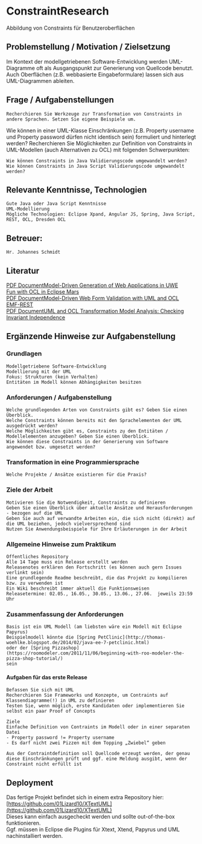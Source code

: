 # ConstraintResearch
Abbildung von Constraints für Benutzeroberflächen

## Problemstellung / Motivation / Zielsetzung
Im Kontext der modellgetriebenen Software-Entwicklung werden UML-Diagramme oft als Ausgangspunkt zur Generierung von Quellcode benutzt. Auch Oberflächen (z.B. webbasierte Eingabeformulare) lassen sich aus UML-Diagrammen ableiten.

## Frage / Aufgabenstellungen

    Recherchieren Sie Werkzeuge zur Transformation von Constraints in andere Sprachen. Setzen Sie eigene Beispiele um.

Wie können in einer UML-Klasse Einschränkungen (z.B. Property username und Property password dürfen nicht identisch sein) formuliert und hinterlegt werden? Recherchieren Sie Möglichkeiten zur Definition von Constraints in UML-Modellen (auch Alternativen zu OCL) mit folgenden Schwerpunkten:

    Wie können Constraints in Java Validierungscode umgewandelt werden?
    Wie können Constraints in Java Script Validierungscode umgewandelt werden?

## Relevante Kenntnisse, Technologien

    Gute Java oder Java Script Kenntnisse
    UML-Modellierung
    Mögliche Technologien: Eclipse Xpand, Angular JS, Spring, Java Script, REST, OCL, Dresden OCL

## Betreuer:

    Hr. Johannes Schmidt
    
## Literatur

   [PDF DocumentModel-Driven Generation of Web Applications in UWE](http://ftp.informatik.rwth-aachen.de/Publications/CEUR-WS/Vol-261/paper03.pdf)  
   [Fun with OCL in Eclipse Mars](http://www.damus.ca/blog/2015/6/15/fun-with-ocl-in-papyrus-mars)  
   [PDF DocumentModel-Driven Web Form Validation with UML and OCL](http://www.dlsi.ua.es/~santi/mdwe2011/papers/mdwe2011_submission_1.pdf)    
   [EMF-REST](http://modeling-languages.com/emf-rest-now-with-data-validation-security-and-full-restful-support/)  
   [PDF DocumentUML and OCL Transformation Model Analysis: Checking Invariant Independence](http://ceur-ws.org/Vol-1530/paper4.pdf)
    
## Ergänzende Hinweise zur Aufgabenstellung

### Grundlagen

    Modellgetriebene Software-Entwicklung  
    Modellierung mit der UML  
    Fokus: Strukturen (kein Verhalten)  
    Entitäten im Modell können Abhängigkeiten besitzen  
### Anforderungen / Aufgabenstellung

    Welche grundlegenden Arten von Constraints gibt es? Geben Sie einen Überblick.  
    Welche Constraints können bereits mit den Sprachelementen der UML ausgedrückt werden? 
    Welche Möglichkeiten gibt es, Constraints zu den Entitäten / Modellelementen anzugeben? Geben Sie einen Überblick.      
    Wie können diese Constraints in der Generierung von Software angewendet bzw. umgesetzt werden?  
    
### Transformation in eine Programmiersprache

    Welche Projekte / Ansätze existieren für die Praxis?

### Ziele der Arbeit

    Motivieren Sie die Notwendigkeit, Constraints zu definieren  
    Geben Sie einen Überblick über aktuelle Ansätze und Herausforderungen - bezogen auf die UML  
    Geben Sie auch auf verwandte Arbeiten ein, die sich nicht (direkt) auf die UML beziehen, jedoch vielversprechend sind  
    Nutzen Sie Anwendungsbeispiele für Ihre Erläuterungen in der Arbeit  
    
### Allgemeine Hinweise zum Praktikum

	Öffentliches Repository  
	Alle 14 Tage muss ein Release erstellt werden  
	Releasenotes erklären den Fortschritt (es können auch gern Issues verlinkt sein)  
	Eine grundlegende Readme beschreibt, die das Projekt zu kompilieren bzw. zu verwenden ist  
	Ein Wiki beschreibt immer aktuell die Funktionsweisen  
	Releasetermine: 02.05., 16.05., 30.05., 13.06., 27.06.  jeweils 23:59 Uhr

### Zusammenfassung der Anforderungen

	Basis ist ein UML Modell (am liebsten wäre ein Modell mit Eclipse Papyrus)  
	Beispielmodell könnte die [Spring PetClinic](http://thomas-woehlke.blogspot.de/2014/02/java-ee-7-petclinic.html)   
	oder der [Spring Pizzashop](https://roomodeler.com/2011/11/06/beginning-with-roo-modeler-the-pizza-shop-tutorial/)  
	sein

#### Aufgaben für das erste Release

	Befassen Sie sich mit UML  
	Recherchieren Sie Frameworks und Konzepte, um Contraints auf Klassendiagramme(!) in UML zu definieren
	Testen Sie, wenn möglich, erste Kandidaten oder implementieren Sie selbst ein paar Proof of Concepts
	
	Ziele
	Einfache Definition von Contraints im Modell oder in einer separaten Datei  
	- Property password != Property username  
	- Es darf nicht zwei Pizzen mit dem Topping „Zwiebel“ geben

	Aus der Contraintdefinition soll Quellcode erzeugt werden, der genau diese Einschränkungen prüft und ggf. eine Meldung ausgibt, wenn der Constraint nicht erfüllt ist		
	
## Deployment

Das fertige Projekt befindet sich in einem extra Repository hier:  
[https://github.com/01Lizard10/XTextUML](https://github.com/01Lizard10/XTextUML)  
Dieses kann einfach ausgecheckt werden und sollte out-of-the-box funktionieren.  
Ggf. müssen in Eclipse die Plugins für Xtext, Xtend, Papyrus und UML nachinstalliert werden.

